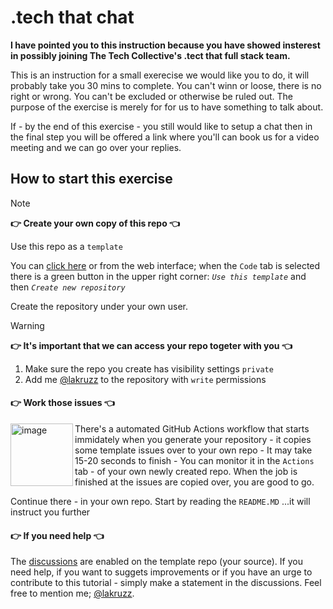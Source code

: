 # .tech that chat
**I have pointed you to this instruction because you have showed insterest in possibly joining The Tech Collective's .tect that full stack team.**

This is an instruction for a small exerecise we would like you to do, it will probably take you 30 mins to complete. 
You can't winn or loose, there is no right or wrong. You can't be excluded or otherwise be ruled out. The purpose of the exercise is merely 
for for us to have something to talk about.

If - by the end of this exercise - you still would like to setup a chat then in the final step you will be offered a link where you'll can book us 
for a video meeting and we can go over your replies.

## How to start this exercise


>[!NOTE]
> **👉 Create your own copy of this repo 👈**
>
>Use this repo as a <code>template</code>
>
>You can [click here](https://github.com/new?template_name=techthat_onboard&template_owner=thetechcollective) or from the web interface; when the `Code` tab is selected there is a green button in the upper right corner: _`Use this template`_ and then _`Create new repository`_
>
> Create the repository under your own user.


>[!WARNING]
>
> **👉 It's important that we can access your repo togeter with you 👈**
>
> 1. Make sure the repo you create has visibility settings `private`
> 2. Add me [@lakruzz](https://github.com/lakruzz) to the repository with `write` permissions


#### 👉 Work those issues 👈

<img width="100" align="left" alt="image" src="https://user-images.githubusercontent.com/155492/219313640-1328aefb-7695-41d2-bbef-5c5ffe6ab079.png"> There's a automated GitHub Actions workflow that starts immidately when you generate your repository - it copies some template issues over to your own repo - It may take 15-20 seconds to finish - You can monitor it in the `Actions` tab - of your own newly created repo. When the job is finished at the issues are copied over, you are good to go.

Continue there - in your own repo. Start by reading the `README.MD` ...it will instruct you further

#### 👉 If you need help 👈

The [discussions](https://github.com/thetechcollective/py-devx-intro/discussions "Note that all links in GitHub issues, discussions and .md files opens default in the same tab as your current - so make it a habit to hold down CTRL (Windows & Linux) or ⌘ (Mac) when you click a link") are enabled on the template repo (your source). If you need help, if you want to suggets improvements or if you have an urge to contribute to this tutorial - simply make a statement in the discussions. Feel free to mention me; [@lakruzz](https://github.com/lakruzz).


